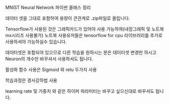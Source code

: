 MNIST Neural Network 파이썬 클래스 정리

데이터 셋을 그대로 포함하여 용량이 큰관계로 .zip파일로 올립니다. 

Tensorflow가 사용된 것은 그래픽카드가 있어야 사용 가능하여(내장그래픽 및 노트북 mx시리즈 사용불가) 노트북 사용유저들은 tensorflow for cpu 라이브러리를 추가로 사용하셔야 가능하실수 있습니다.

데이터셋은 포함되어 있으므로 다른 학습을 원하시는 분은 데이터셋 변경만 하시고 Neuron의 개수만 바꾸셔서 사용하셔도 됩니다. 

활성화 함수 사용은 Sigmoid 와 relu 두가지 사용

학습과정은 경사강하법 사용

learning rate 및 가중치 와 같은 하이퍼 파라미터는 바꾸고 싶으신대로 바꾸셔도 됩니다. 
